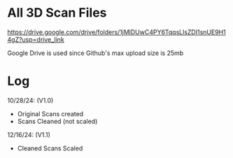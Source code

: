 # All 3D Scan Files

https://drive.google.com/drive/folders/1jMlDUwC4PY6TqqsLlsZDI1snUE9H14gZ?usp=drive_link

Google Drive is used since Github's max upload size is 25mb

# Log

10/28/24: (V1.0)
- Original Scans created
- Scans Cleaned (not scaled)

12/16/24: (V1.1)
- Cleaned Scans Scaled
